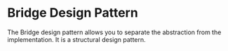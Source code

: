 # Bridge Design Pattern 

The Bridge design pattern allows you to separate the abstraction from the implementation. It is a structural design pattern. 